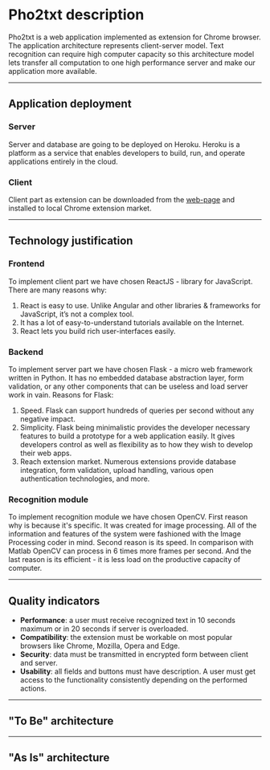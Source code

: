 # Pho2txt description
Pho2txt is a web application implemented as extension for Chrome browser. The application architecture represents client-server model. Text recognition can require high computer capacity so this architecture model lets transfer all computation to one high performance server and make our application more available.

---
## Application deployment
### Server
Server and database are going to be deployed on Heroku. Heroku is a platform as a service that enables developers to build, run, and operate applications entirely in the cloud.

### Client
Client part as extension can be downloaded from the [web-page](https://www.pho2txt.herokuapp.com/get-app) and installed to local Chrome extension market.

---

## Technology justification
### Frontend
To implement client part we have chosen ReactJS - library for JavaScript. There are many reasons why:
1. React is easy to use. Unlike Angular and other libraries & frameworks for JavaScript, it’s not a complex tool.
2. It has a lot of easy-to-understand tutorials available on the Internet.
3. React lets you build rich user-interfaces easily.

### Backend
To implement server part we have chosen Flask - a micro web framework written in Python. It has no embedded database abstraction layer, form validation, or any other components that can be useless and load server work in vain. Reasons for Flask:
1. Speed. Flask can support hundreds of queries per second without any negative impact.
2. Simplicity. Flask being minimalistic provides the developer necessary features to build a prototype for a web application easily. It gives developers control as well as flexibility as to how they wish to develop their web apps.
3. Reach extension market. Numerous extensions provide database integration, form validation, upload handling, various open authentication technologies, and more.

### Recognition module
To implement recognition module we have chosen OpenCV. First reason why is because it's specific. It was created for image processing. All of the information and features of the system were fashioned with the Image Processing coder in mind. Second reason is its speed. In comparison with Matlab OpenCV can process in 6 times more frames per second. And the last reason is its efficient - it is less load on the productive capacity of computer.

---

## Quality indicators

- **Performance**: a user must receive recognized text in 10 seconds maximum or in 20 seconds if server is overloaded.
- **Compatibility**: the extension must be workable on most popular browsers like Chrome, Mozilla, Opera and Edge.
- **Security**: data must be transmitted in encrypted form between client and server.
- **Usability**: all fields and buttons must have description. A user must get access to the functionality consistently depending on the performed actions.

---

## "To Be" architecture

---

## "As Is" architecture
